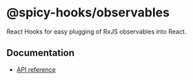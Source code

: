 # @spicy-hooks/observables

React Hooks for easy plugging of RxJS observables into React.

## Documentation

* [API reference](https://spicy-hooks.salsita.co/next/modules/_observables_src_index_.html) 
